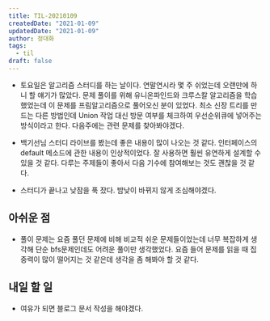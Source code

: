 ```yaml
---
title: TIL-20210109
createdDate: "2021-01-09"
updatedDate: "2021-01-09"
author: 정대화
tags:
  - til
draft: false
---
```


- 토요일은 알고리즘 스터디를 하는 날이다. 연말연시라 몇 주 쉬었는데 오랜만에 하니 할 얘기가 많았다. 문제 풀이를 위해 유니온파인드와 크루스칼 알고리즘을 학습했었는데 이 문제를 프림알고리즘으로 풀어오신 분이 있었다. 최소 신장 트리를 만드는 다른 방법인데 Union 작업 대신 방문 여부를 체크하여 우선순위큐에 넣어주는 방식이라고 한다. 다음주에는 관련 문제를 찾아봐야겠다.

- 백기선님 스터디 라이브를 봤는데 좋은 내용이 많이 나오는 것 같다. 인터페이스의 default 메소드에 관한 내용이 인상적이었다. 잘 사용하면 훨씬 유연하게 설계할 수 있을 것 같다. 다루는 주제들이 좋아서 다음 기수에 참여해보는 것도 괜찮을 것 같다.

- 스터디가 끝나고 낮잠을 푹 잤다. 밤낮이 바뀌지 않게 조심해야겠다.

## 아쉬운 점

- 풀이 문제는 요즘 풀던 문제에 비해 비교적 쉬운 문제들이었는데 너무 복잡하게 생각해 단순 bfs문제인데도 어려운 풀이만 생각했었다. 요즘 들어 문제를 읽을 때 집중력이 많이 떨어지는 것 같은데 생각을 좀 해봐야 할 것 같다.

## 내일 할 일

- 여유가 되면 블로그 문서 작성을 해야겠다.
